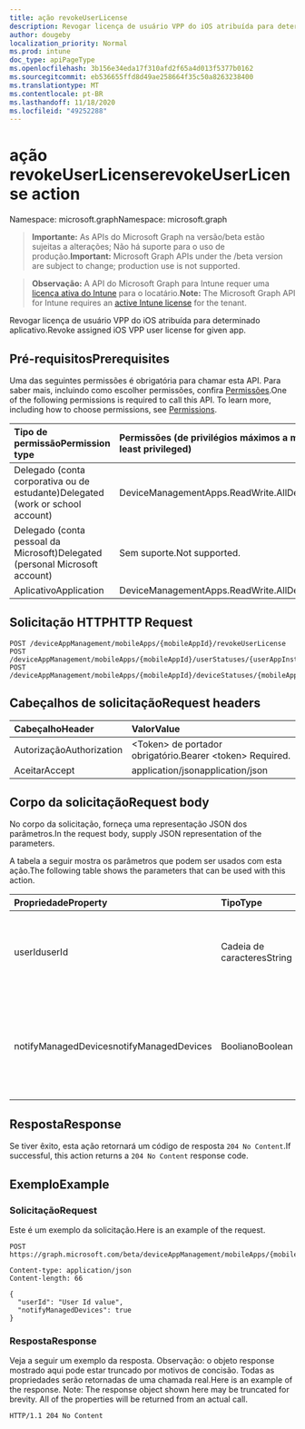 ```yaml
---
title: ação revokeUserLicense
description: Revogar licença de usuário VPP do iOS atribuída para determinado aplicativo.
author: dougeby
localization_priority: Normal
ms.prod: intune
doc_type: apiPageType
ms.openlocfilehash: 3b156e34eda17f310afd2f65a4d013f5377b0162
ms.sourcegitcommit: eb536655ffd8d49ae258664f35c50a8263238400
ms.translationtype: MT
ms.contentlocale: pt-BR
ms.lasthandoff: 11/18/2020
ms.locfileid: "49252288"
---
```

# <a name="revokeuserlicense-action"></a><span data-ttu-id="923e5-103">ação revokeUserLicense</span><span class="sxs-lookup"><span data-stu-id="923e5-103">revokeUserLicense action</span></span>

<span data-ttu-id="923e5-104">Namespace: microsoft.graph</span><span class="sxs-lookup"><span data-stu-id="923e5-104">Namespace: microsoft.graph</span></span>

> <span data-ttu-id="923e5-105">**Importante:** As APIs do Microsoft Graph na versão/beta estão sujeitas a alterações; Não há suporte para o uso de produção.</span><span class="sxs-lookup"><span data-stu-id="923e5-105">**Important:** Microsoft Graph APIs under the /beta version are subject to change; production use is not supported.</span></span>

> <span data-ttu-id="923e5-106">**Observação:** A API do Microsoft Graph para Intune requer uma [licença ativa do Intune](https://go.microsoft.com/fwlink/?linkid=839381) para o locatário.</span><span class="sxs-lookup"><span data-stu-id="923e5-106">**Note:** The Microsoft Graph API for Intune requires an [active Intune license](https://go.microsoft.com/fwlink/?linkid=839381) for the tenant.</span></span>

<span data-ttu-id="923e5-107">Revogar licença de usuário VPP do iOS atribuída para determinado aplicativo.</span><span class="sxs-lookup"><span data-stu-id="923e5-107">Revoke assigned iOS VPP user license for given app.</span></span>

## <a name="prerequisites"></a><span data-ttu-id="923e5-108">Pré-requisitos</span><span class="sxs-lookup"><span data-stu-id="923e5-108">Prerequisites</span></span>
<span data-ttu-id="923e5-p101">Uma das seguintes permissões é obrigatória para chamar esta API. Para saber mais, incluindo como escolher permissões, confira [Permissões](/graph/permissions-reference).</span><span class="sxs-lookup"><span data-stu-id="923e5-p101">One of the following permissions is required to call this API. To learn more, including how to choose permissions, see [Permissions](/graph/permissions-reference).</span></span>

|<span data-ttu-id="923e5-111">Tipo de permissão</span><span class="sxs-lookup"><span data-stu-id="923e5-111">Permission type</span></span>|<span data-ttu-id="923e5-112">Permissões (de privilégios máximos a mínimos)</span><span class="sxs-lookup"><span data-stu-id="923e5-112">Permissions (from most to least privileged)</span></span>|
|:---|:---|
|<span data-ttu-id="923e5-113">Delegado (conta corporativa ou de estudante)</span><span class="sxs-lookup"><span data-stu-id="923e5-113">Delegated (work or school account)</span></span>|<span data-ttu-id="923e5-114">DeviceManagementApps.ReadWrite.All</span><span class="sxs-lookup"><span data-stu-id="923e5-114">DeviceManagementApps.ReadWrite.All</span></span>|
|<span data-ttu-id="923e5-115">Delegado (conta pessoal da Microsoft)</span><span class="sxs-lookup"><span data-stu-id="923e5-115">Delegated (personal Microsoft account)</span></span>|<span data-ttu-id="923e5-116">Sem suporte.</span><span class="sxs-lookup"><span data-stu-id="923e5-116">Not supported.</span></span>|
|<span data-ttu-id="923e5-117">Aplicativo</span><span class="sxs-lookup"><span data-stu-id="923e5-117">Application</span></span>|<span data-ttu-id="923e5-118">DeviceManagementApps.ReadWrite.All</span><span class="sxs-lookup"><span data-stu-id="923e5-118">DeviceManagementApps.ReadWrite.All</span></span>|

## <a name="http-request"></a><span data-ttu-id="923e5-119">Solicitação HTTP</span><span class="sxs-lookup"><span data-stu-id="923e5-119">HTTP Request</span></span>
<!-- {
  "blockType": "ignored"
}
-->
``` http
POST /deviceAppManagement/mobileApps/{mobileAppId}/revokeUserLicense
POST /deviceAppManagement/mobileApps/{mobileAppId}/userStatuses/{userAppInstallStatusId}/app/revokeUserLicense
POST /deviceAppManagement/mobileApps/{mobileAppId}/deviceStatuses/{mobileAppInstallStatusId}/app/revokeUserLicense
```

## <a name="request-headers"></a><span data-ttu-id="923e5-120">Cabeçalhos de solicitação</span><span class="sxs-lookup"><span data-stu-id="923e5-120">Request headers</span></span>
|<span data-ttu-id="923e5-121">Cabeçalho</span><span class="sxs-lookup"><span data-stu-id="923e5-121">Header</span></span>|<span data-ttu-id="923e5-122">Valor</span><span class="sxs-lookup"><span data-stu-id="923e5-122">Value</span></span>|
|:---|:---|
|<span data-ttu-id="923e5-123">Autorização</span><span class="sxs-lookup"><span data-stu-id="923e5-123">Authorization</span></span>|<span data-ttu-id="923e5-124">&lt;Token&gt; de portador obrigatório.</span><span class="sxs-lookup"><span data-stu-id="923e5-124">Bearer &lt;token&gt; Required.</span></span>|
|<span data-ttu-id="923e5-125">Aceitar</span><span class="sxs-lookup"><span data-stu-id="923e5-125">Accept</span></span>|<span data-ttu-id="923e5-126">application/json</span><span class="sxs-lookup"><span data-stu-id="923e5-126">application/json</span></span>|

## <a name="request-body"></a><span data-ttu-id="923e5-127">Corpo da solicitação</span><span class="sxs-lookup"><span data-stu-id="923e5-127">Request body</span></span>
<span data-ttu-id="923e5-128">No corpo da solicitação, forneça uma representação JSON dos parâmetros.</span><span class="sxs-lookup"><span data-stu-id="923e5-128">In the request body, supply JSON representation of the parameters.</span></span>

<span data-ttu-id="923e5-129">A tabela a seguir mostra os parâmetros que podem ser usados com esta ação.</span><span class="sxs-lookup"><span data-stu-id="923e5-129">The following table shows the parameters that can be used with this action.</span></span>

|<span data-ttu-id="923e5-130">Propriedade</span><span class="sxs-lookup"><span data-stu-id="923e5-130">Property</span></span>|<span data-ttu-id="923e5-131">Tipo</span><span class="sxs-lookup"><span data-stu-id="923e5-131">Type</span></span>|<span data-ttu-id="923e5-132">Descrição</span><span class="sxs-lookup"><span data-stu-id="923e5-132">Description</span></span>|
|:---|:---|:---|
|<span data-ttu-id="923e5-133">userId</span><span class="sxs-lookup"><span data-stu-id="923e5-133">userId</span></span>|<span data-ttu-id="923e5-134">Cadeia de caracteres</span><span class="sxs-lookup"><span data-stu-id="923e5-134">String</span></span>|<span data-ttu-id="923e5-135">UserId para o qual a licença de aplicativo atribuída deve ser revogada</span><span class="sxs-lookup"><span data-stu-id="923e5-135">UserId for whom assigned app license is to be revoked</span></span>|
|<span data-ttu-id="923e5-136">notifyManagedDevices</span><span class="sxs-lookup"><span data-stu-id="923e5-136">notifyManagedDevices</span></span>|<span data-ttu-id="923e5-137">Booliano</span><span class="sxs-lookup"><span data-stu-id="923e5-137">Boolean</span></span>|<span data-ttu-id="923e5-138">Booliano que indica se a notificação de revogação deve ser enviada ao dispositivo</span><span class="sxs-lookup"><span data-stu-id="923e5-138">Boolean that indicates if revoke notification should be sent to device</span></span>|



## <a name="response"></a><span data-ttu-id="923e5-139">Resposta</span><span class="sxs-lookup"><span data-stu-id="923e5-139">Response</span></span>
<span data-ttu-id="923e5-140">Se tiver êxito, esta ação retornará um código de resposta `204 No Content`.</span><span class="sxs-lookup"><span data-stu-id="923e5-140">If successful, this action returns a `204 No Content` response code.</span></span>

## <a name="example"></a><span data-ttu-id="923e5-141">Exemplo</span><span class="sxs-lookup"><span data-stu-id="923e5-141">Example</span></span>

### <a name="request"></a><span data-ttu-id="923e5-142">Solicitação</span><span class="sxs-lookup"><span data-stu-id="923e5-142">Request</span></span>
<span data-ttu-id="923e5-143">Este é um exemplo da solicitação.</span><span class="sxs-lookup"><span data-stu-id="923e5-143">Here is an example of the request.</span></span>
``` http
POST https://graph.microsoft.com/beta/deviceAppManagement/mobileApps/{mobileAppId}/revokeUserLicense

Content-type: application/json
Content-length: 66

{
  "userId": "User Id value",
  "notifyManagedDevices": true
}
```

### <a name="response"></a><span data-ttu-id="923e5-144">Resposta</span><span class="sxs-lookup"><span data-stu-id="923e5-144">Response</span></span>
<span data-ttu-id="923e5-p102">Veja a seguir um exemplo da resposta. Observação: o objeto response mostrado aqui pode estar truncado por motivos de concisão. Todas as propriedades serão retornadas de uma chamada real.</span><span class="sxs-lookup"><span data-stu-id="923e5-p102">Here is an example of the response. Note: The response object shown here may be truncated for brevity. All of the properties will be returned from an actual call.</span></span>
``` http
HTTP/1.1 204 No Content
```




